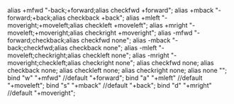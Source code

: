 alias +mfwd "-back;+forward;alias checkfwd +forward";
alias +mback "-forward;+back;alias checkback +back";
alias +mleft "-moveright;+moveleft;alias checkleft +moveleft";
alias +mright "-moveleft;+moveright;alias checkright +moveright";
alias -mfwd "-forward;checkback;alias checkfwd none";
alias -mback "-back;checkfwd;alias checkback none";
alias -mleft "-moveleft;checkright;alias checkleft none";
alias -mright "-moveright;checkleft;alias checkright none";
alias checkfwd none;
alias checkback none;
alias checkleft none;
alias checkright none;
alias none "";
bind "w" "+mfwd" //default "+forward";
bind "a" "+mleft" //default "+moveleft";
bind "s" "+mback" //default "+back";
bind "d" "+mright" //default "+moveright";
